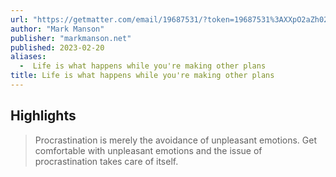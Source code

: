 ```yaml
---
url: "https://getmatter.com/email/19687531/?token=19687531%3AXXpO2aZh02ELOOiJ1wd4Y-wJ0lg"
author: "Mark Manson"
publisher: "markmanson.net"
published: 2023-02-20
aliases:
  -  Life is what happens while you're making other plans
title: Life is what happens while you're making other plans
---
```


## Highlights
> Procrastination is merely the avoidance of unpleasant emotions. Get comfortable with unpleasant emotions and the issue of procrastination takes care of itself.

